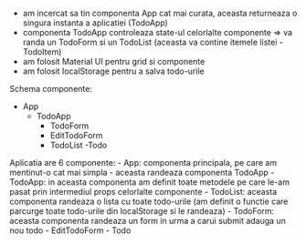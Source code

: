 - am incercat sa tin componenta App cat mai curata, aceasta returneaza o singura instanta a aplicatiei (TodoApp)
- componenta TodoApp controleaza state-ul celorlalte componente => va randa un TodoForm si un TodoList (aceasta va contine itemele listei - TodoItem)
- am folosit Material UI pentru grid si componente
- am folosit localStorage pentru a salva todo-urile

Schema componente:

- App
  - TodoApp
    - TodoForm
    - EditTodoForm
    - TodoList
      -Todo

Aplicatia are 6 componente: 
    - App: componenta principala, pe care am mentinut-o cat mai simpla - aceasta randeaza componenta TodoApp 
    - TodoApp: in aceasta componenta am definit toate metodele pe care le-am pasat prin intermediul props celorlalte componente 
    - TodoList: aceasta componenta randeaza o lista cu toate todo-urile (am definit o functie care parcurge toate todo-urile din localStorage si le randeaza) 
    - TodoForm: aceasta componenta randeaza un form in urma a carui submit adauga un nou todo
    - EditTodoForm
    - Todo
